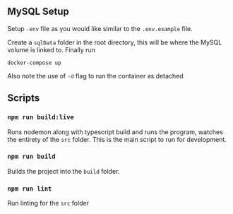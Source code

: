 ## MySQL Setup
Setup `.env` file as you would like similar to the `.env.example` file. 

Create a `sqlData` folder in the root directory, this will be where the MySQL volume is linked to. Finally run
```
docker-compose up
```
Also note the use of `-d` flag to run the container as detached

## Scripts

### `npm run build:live`
Runs nodemon along with typescript build and runs the program, watches the entirety of the `src` folder. This is the main script to run for development.

### `npm run build`
Builds the project into the `build` folder.

### `npm run lint`
Run linting for the `src` folder